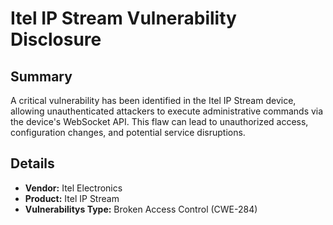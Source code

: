 # Itel IP Stream Vulnerability Disclosure

## Summary

A critical vulnerability has been identified in the Itel IP Stream device, allowing unauthenticated attackers to execute administrative commands via the device's WebSocket API. This flaw can lead to unauthorized access, configuration changes, and potential service disruptions.

## Details

- **Vendor:** Itel Electronics
- **Product:** Itel IP Stream
- **Vulnerabilitys Type:** Broken Access Control (CWE-284)
